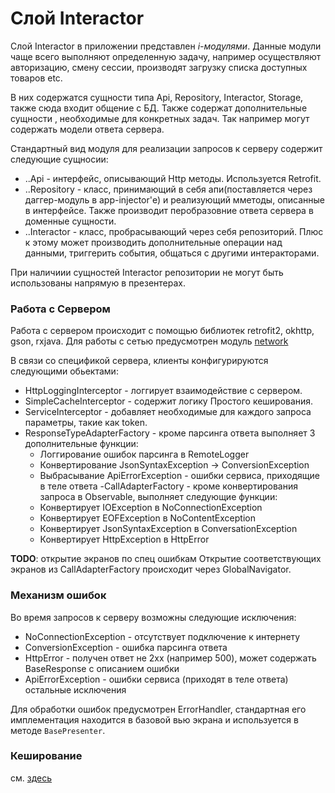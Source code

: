 # Слой Interactor

Слой Interactor в приложении представлен *i-модулями*.
Данные модули чаще всего выполняют определенную задачу, например осуществляют авторизацию,
смену сессии, производят загрузку списка доступных товаров etc.

В них содержатся сущности типа  Api, Repository, Interactor, Storage, также сюда входит общение с БД.
Также содержат дополнительные сущности , необходимые для конкретных задач. Так например могут содержать
модели ответа сервера.

Стандартный вид модуля для реализации запросов к серверу содержит следующие сущносии:
* ..Api - интерфейс, описывающий Http методы. Используется Retrofit.
* ..Repository - класс, принимающий в себя апи(поставляется через даггер-модуль в app-injector'е) и
реализующий мметоды, описанные в интерфейсе. Также производит перобразовние ответа сервера в доменные сущности.
* ..Interactor - класс, пробрасывающий через себя репозиторий. Плюс к этому может производить дополнительные операции над данными,
триггерить события, общаться с другими интеракторами.

При наличиии сущностей Interactor репозитории не могут быть использованы напрямую в презентерах.

### Работа с Сервером

Работа с сервером происходит с помощью библиотек retrofit2, okhttp, gson, rxjava.
Для работы с сетью предусмотрен модуль [network](../network/README.md)

В связи со спецификой сервера, клиенты конфигурируются следующими обьектами:
- HttpLoggingInterceptor - логгирует взаимодействие с сервером.
- SimpleCacheInterceptor - содержит логику Простого кеширования.
- ServiceInterceptor - добавляет необходимые для каждого запроса параметры, такие как token.
- ResponseTypeAdapterFactory - кроме парсинга ответа выполняет 3 дополнительные функции:
   - Логгирование ошибок парсинга в RemoteLogger
   - Конвертирование JsonSyntaxException -> ConversionException
   - Выбрасывание ApiErrorException - ошибки сервиса, приходящие в теле ответа
-CallAdapterFactory - кроме конвертирования запроса в Observable, выполняет следующие функции:
    - Конвертирует IOException в NoConnectionException
    - Конвертирует EOFException в NoContentException
    - Конвертирует JsonSyntaxException в ConversationException
    - Конвертирует HttpException в HttpError

**TODO**: открытие экранов по спец ошибкам
Открытие соответствующих экранов из CallAdapterFactory происходит через GlobalNavigator.

### Механизм ошибок

Во время запросов к серверу возможны следующие исключения:
- NoConnectionException - отсутствует подключение к интернету
- ConversionException - ошибка парсинга ответа
- HttpError - получен ответ не 2xx (например 500), может содержать BaseResponse
c описанием ошибки
- ApiErrorException - ошибки сервиса (приходят в теле ответа)
остальные исключения

Для обработки ошибок предусмотрен ErrorHandler,
стандартная его имплементация находится в базовой вью экрана и
используется в методе `BasePresenter`.

### Кеширование
cм. [здесь](../network/README.md)
